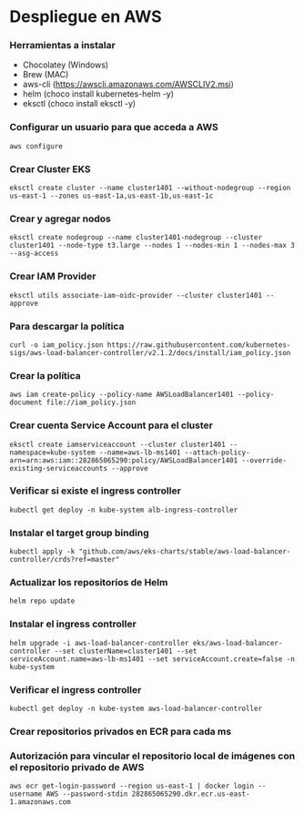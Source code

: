 # Despliegue en AWS

### Herramientas a instalar

- Chocolatey (Windows)
- Brew (MAC)
- aws-cli (https://awscli.amazonaws.com/AWSCLIV2.msi)
- helm (choco install kubernetes-helm -y)
- eksctl (choco install eksctl -y)

### Configurar un usuario para que acceda a AWS

```
aws configure
```

### Crear Cluster EKS

```
eksctl create cluster --name cluster1401 --without-nodegroup --region us-east-1 --zones us-east-1a,us-east-1b,us-east-1c
```

### Crear y agregar nodos

```
eksctl create nodegroup --name cluster1401-nodegroup --cluster cluster1401 --node-type t3.large --nodes 1 --nodes-min 1 --nodes-max 3 --asg-access
```

### Crear IAM Provider

```
eksctl utils associate-iam-oidc-provider --cluster cluster1401 --approve
```

### Para descargar la política

```
curl -o iam_policy.json https://raw.githubusercontent.com/kubernetes-sigs/aws-load-balancer-controller/v2.1.2/docs/install/iam_policy.json
```

### Crear la política

```
aws iam create-policy --policy-name AWSLoadBalancer1401 --policy-document file://iam_policy.json
```

### Crear cuenta Service Account para el cluster

```
eksctl create iamserviceaccount --cluster cluster1401 --namespace=kube-system --name=aws-lb-ms1401 --attach-policy-arn=arn:aws:iam::282865065290:policy/AWSLoadBalancer1401 --override-existing-serviceaccounts --approve
```

### Verificar si existe el ingress controller

```
kubectl get deploy -n kube-system alb-ingress-controller
```

### Instalar el target group binding

```
kubectl apply -k "github.com/aws/eks-charts/stable/aws-load-balancer-controller/crds?ref=master"
```

### Actualizar los repositorios de Helm

```
helm repo update
```

### Instalar el ingress controller

```
helm upgrade -i aws-load-balancer-controller eks/aws-load-balancer-controller --set clusterName=cluster1401 --set serviceAccount.name=aws-lb-ms1401 --set serviceAccount.create=false -n kube-system
```

### Verificar el ingress controller

```
kubectl get deploy -n kube-system aws-load-balancer-controller
```

### Crear repositorios privados en ECR para cada ms

### Autorización para vincular el repositorio local de imágenes con el repositorio privado de AWS

```
aws ecr get-login-password --region us-east-1 | docker login --username AWS --password-stdin 282865065290.dkr.ecr.us-east-1.amazonaws.com
```
